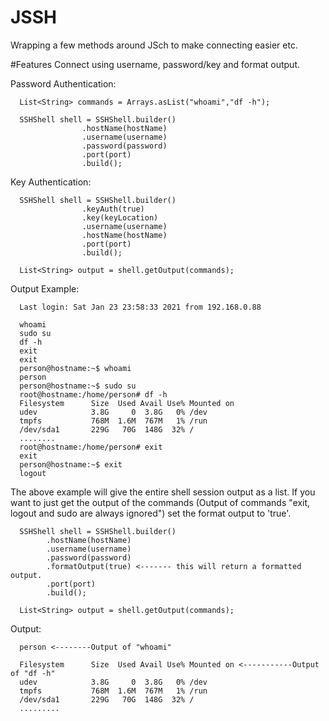 # JSSH
Wrapping a few methods around JSch to make connecting easier etc. 

#Features
Connect using username, password/key and format output.

Password Authentication:
`````````````
  List<String> commands = Arrays.asList("whoami","df -h");
`````````````
`````````````
  SSHShell shell = SSHShell.builder()
                .hostName(hostName)
                .username(username)
                .password(password)
                .port(port)
                .build();
`````````````
  Key Authentication: 
`````````````
  SSHShell shell = SSHShell.builder()
                .keyAuth(true)
                .key(keyLocation)
                .username(username)
                .hostName(hostName)
                .port(port)
                .build();   
`````````````
`````````````
  List<String> output = shell.getOutput(commands);
`````````````
Output Example: 
`````````````
  Last login: Sat Jan 23 23:58:33 2021 from 192.168.0.88

  whoami
  sudo su
  df -h
  exit
  exit
  person@hostname:~$ whoami
  person
  person@hostname:~$ sudo su
  root@hostname:/home/person# df -h
  Filesystem      Size  Used Avail Use% Mounted on
  udev            3.8G     0  3.8G   0% /dev
  tmpfs           768M  1.6M  767M   1% /run
  /dev/sda1       229G   70G  148G  32% /
  ........
  root@hostname:/home/person# exit
  exit
  person@hostname:~$ exit
  logout
`````````````
The above example will give the entire shell session output as a list. If you want to just get the output of the commands (Output of commands "exit, logout and sudo are always ignored") set the format output to 'true'.
`````````````
  SSHShell shell = SSHShell.builder()
        .hostName(hostName)
        .username(username)
        .password(password)
        .formatOutput(true) <------- this will return a formatted output.
        .port(port)
        .build();
`````````````
`````````````
  List<String> output = shell.getOutput(commands);
`````````````
Output:
`````````````
  person <--------Output of "whoami"

  Filesystem      Size  Used Avail Use% Mounted on <-----------Output of "df -h"
  udev            3.8G     0  3.8G   0% /dev
  tmpfs           768M  1.6M  767M   1% /run
  /dev/sda1       229G   70G  148G  32% /
  .........
`````````````

  
